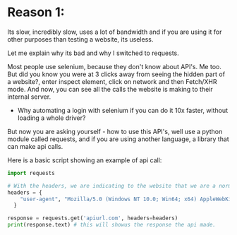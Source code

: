 # Reason 1:
Its slow, incredibly slow, uses a lot of bandwidth and if you are using it for other purposes than testing a website, its useless.

Let me explain why its bad and why I switched to requests.

Most people use selenium, because they don't know about API's. Me too. But did you know you were at 3 clicks away from seeing the hidden part of a website?, enter inspect element, click on network and then Fetch/XHR mode. And now, you can see all the calls the website is making to their internal server.

- Why automating a login with selenium if you can do it 10x faster, without loading a whole driver?

But now you are asking yourself - how to use this API's, well use a python module called requests, and if you are using another language, a library that can make api calls. 

Here is a basic script showing an example of api call:

```python
import requests

# With the headers, we are indicating to the website that we are a normal comuter using chrome to not get detected as a bot
headers = { 
    "user-agent", "Mozilla/5.0 (Windows NT 10.0; Win64; x64) AppleWebKit/537.36 (KHTML, like Gecko) Chrome/102.0.5005.61 Safari/537.36"
  }

response = requests.get('apiurl.com', headers=headers)
print(response.text) # this will showus the response the api made.

```
